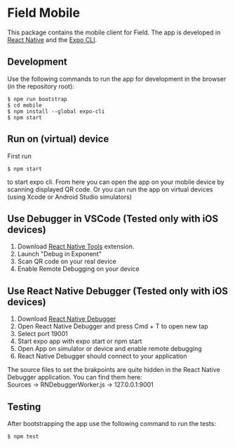 # Field Mobile

This package contains the mobile client for Field.
The app is developed in [React Native](https://reactnative.dev/) and the [Expo CLI](https://expo.io/).

## Development

Use the following commands to run the app for development in the browser (in the repository root):

    $ npm run bootstrap
    $ cd mobile
    $ npm install --global expo-cli
    $ npm start

## Run on (virtual) device

First run 

    $ npm start

to start expo cli. From here you can open the app on your mobile device by scanning displayed QR code. Or you can run the app on virtual devices (using Xcode or Android Studio simulators)

## Use Debugger in VSCode (Tested only with iOS devices)

1. Download [React Native Tools](https://marketplace.visualstudio.com/items?itemName=msjsdiag.vscode-react-native) extension.
2. Launch "Debug in Exponent"
3. Scan QR code on your real device
4. Enable Remote Debugging on your device

## Use React Native Debugger (Tested only with iOS devices)

1. Download [React Native Debugger](https://github.com/jhen0409/react-native-debugger)
2. Open React Native Debugger and press Cmd + T to open new tap
3. Select port 19001
4. Start expo app with expo start or npm start
5. Open App on simulator or device and enable remote debugging
6. React Native Debugger should connect to your application

The source files to set the brakpoints are quite hidden in the React Native Debugger application. You can find them here: <br/>
Sources -> RNDebuggerWorker.js -> 127.0.0.1:9001

## Testing

After bootstrapping the app use the following command to run the tests:

    $ npm test
